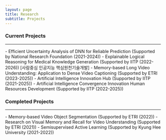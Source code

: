 ```yaml
---
layout: page
title: Research
subtitle: Projects
---
```



### Current Projects
<hr>
- Efficient Uncertainty Analysis of DNN for Reliable Prediction (Supported by National Research Foundation (2021-2024))         
- Explainable Logical Reasoning for Medical Knowledge Generation (Supported by IITP (2022-2026)) [사람중심 인공지능 핵심원천기술개발]
- Memory-based Long Video Understanding: Application to Dense Video Captioning (Supported by ETRI (2023-2025))    
- Artificial Intelligence Innovation Hub (Supported by IITP (2021-2025))          
- Artificial Intelligence Convergence Innovation Human Resources Development (Supported by IITP (2022-2025))              
<br>

### Completed Projects

<hr>
- Memory-based Video Object Segmentation (Supported by ETRI (2022))                   
- Research on Visual Memory and Recall for Video Understanding (Supported by ETRI (2021))                   
- Semisupervised Active Learning (Supported by Kyung Hee University (2021-2022))               
